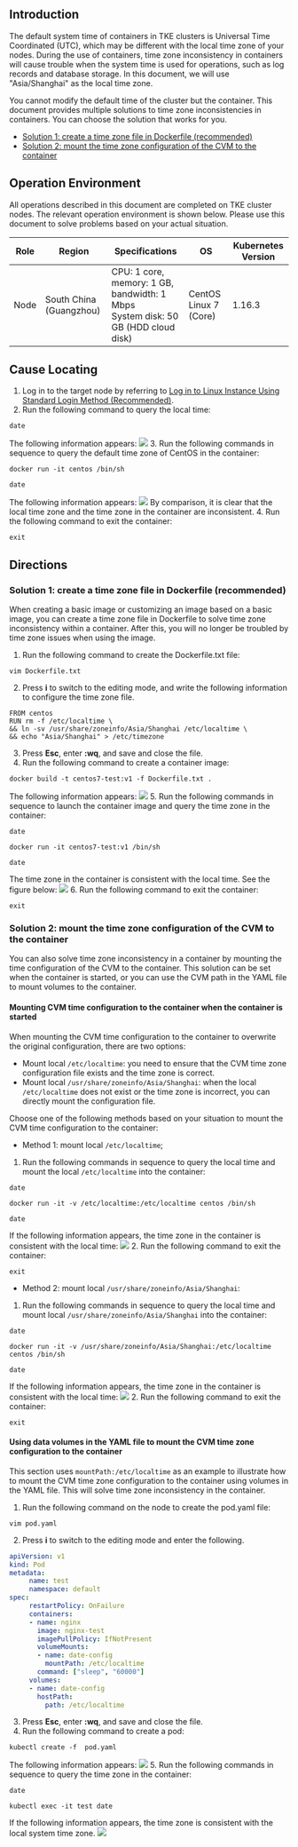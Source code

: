 ## Introduction
The default system time of containers in TKE clusters is Universal Time Coordinated (UTC), which may be different with the local time zone of your nodes. During the use of containers, time zone inconsistency in containers will cause trouble when the system time is used for operations, such as log records and database storage. In this document, we will use "Asia/Shanghai" as the local time zone. 

You cannot modify the default time of the cluster but the container. This document provides multiple solutions to time zone inconsistencies in containers. You can choose the solution that works for you.
- [Solution 1: create a time zone file in Dockerfile (recommended)](#createDockerFile)
- [Solution 2: mount the time zone configuration of the CVM to the container](#mount)

## Operation Environment

All operations described in this document are completed on TKE cluster nodes. The relevant operation environment is shown below. Please use this document to solve problems based on your actual situation.

| Role | Region | Specifications | OS | Kubernetes Version |
|---|---|---|---|---|
| Node | South China (Guangzhou) | CPU: 1 core, memory: 1 GB, bandwidth: 1 Mbps<br>System disk: 50 GB (HDD cloud disk) | CentOS Linux 7 (Core) | 1.16.3 |


## Cause Locating

1. Log in to the target node by referring to [Log in to Linux Instance Using Standard Login Method (Recommended)](https://intl.cloud.tencent.com/document/product/213/5436).
2. Run the following command to query the local time:
```
date
```
The following information appears:
![](https://main.qcloudimg.com/raw/7c1572281bd2a07a6f98df1bb2bfe10e.png)
3. Run the following commands in sequence to query the default time zone of CentOS in the container:
```
docker run -it centos /bin/sh
```
```
date
```
The following information appears:
![](https://main.qcloudimg.com/raw/7c4dd6596c82992c209187eece347367.png)
By comparison, it is clear that the local time zone and the time zone in the container are inconsistent.
4. Run the following command to exit the container:
```
exit
```

## Directions
<span id="createDockerFile"></span>
### Solution 1: create a time zone file in Dockerfile (recommended)

When creating a basic image or customizing an image based on a basic image, you can create a time zone file in Dockerfile to solve time zone inconsistency within a container. After this, you will no longer be troubled by time zone issues when using the image.

1. Run the following command to create the Dockerfile.txt file:
```
vim Dockerfile.txt
```
2. Press **i** to switch to the editing mode, and write the following information to configure the time zone file.
```
FROM centos
RUN rm -f /etc/localtime \
&& ln -sv /usr/share/zoneinfo/Asia/Shanghai /etc/localtime \
&& echo "Asia/Shanghai" > /etc/timezone
```
3. Press **Esc**, enter **:wq**, and save and close the file.
4. Run the following command to create a container image:
```
docker build -t centos7-test:v1 -f Dockerfile.txt .
```
The following information appears:
![](https://main.qcloudimg.com/raw/9e6594183e3f645eb90add73b9b99d50.png)
5. Run the following commands in sequence to launch the container image and query the time zone in the container:
```
date
```
```
docker run -it centos7-test:v1 /bin/sh
```
```
date
```
The time zone in the container is consistent with the local time. See the figure below:
![](https://main.qcloudimg.com/raw/ecfd7efc0a235b1d3e0c996a618d79f4.png)
6. Run the following command to exit the container:
```
exit
```

<span id="mount"></span>
### Solution 2: mount the time zone configuration of the CVM to the container
You can also solve time zone inconsistency in a container by mounting the time configuration of the CVM to the container. This solution can be set when the container is started, or you can use the CVM path in the YAML file to mount volumes to the container.



#### Mounting CVM time configuration to the container when the container is started
When mounting the CVM time configuration to the container to overwrite the original configuration, there are two options:
- Mount local `/etc/localtime`: you need to ensure that the CVM time zone configuration file exists and the time zone is correct.
- Mount local `/usr/share/zoneinfo/Asia/Shanghai`: when the local `/etc/localtime` does not exist or the time zone is incorrect, you can directly mount the configuration file.

Choose one of the following methods based on your situation to mount the CVM time configuration to the container:

- Method 1: mount local `/etc/localtime`;
 1. Run the following commands in sequence to query the local time and mount the local `/etc/localtime` into the container:
```
date
```
```
docker run -it -v /etc/localtime:/etc/localtime centos /bin/sh
```
```
date
```
If the following information appears, the time zone in the container is consistent with the local time:
![](https://main.qcloudimg.com/raw/0387facb9f0fba5784a6d7e23ff8624a.png)
 2. Run the following command to exit the container:
```
exit
```

- Method 2: mount local `/usr/share/zoneinfo/Asia/Shanghai`:
 1. Run the following commands in sequence to query the local time and mount local `/usr/share/zoneinfo/Asia/Shanghai` into the container:
```
date
```
```
docker run -it -v /usr/share/zoneinfo/Asia/Shanghai:/etc/localtime centos /bin/sh
```
```
date
```
If the following information appears, the time zone in the container is consistent with the local time:
![](https://main.qcloudimg.com/raw/d5c1e5507b768aa415badfce5d8c8faa.png)
 2. Run the following command to exit the container:
```
exit
```

#### Using data volumes in the YAML file to mount the CVM time zone configuration to the container

This section uses `mountPath:/etc/localtime` as an example to illustrate how to mount the CVM time zone configuration to the container using volumes in the YAML file. This will solve time zone inconsistency in the container.

1. Run the following command on the node to create the pod.yaml file:
```
vim pod.yaml
```
2. Press **i** to switch to the editing mode and enter the following.
```yaml
apiVersion: v1
kind: Pod
metadata:
     name: test
     namespace: default
spec:
     restartPolicy: OnFailure
     containers:
     - name: nginx
       image: nginx-test
       imagePullPolicy: IfNotPresent
       volumeMounts:
       - name: date-config
         mountPath: /etc/localtime
       command: ["sleep", "60000"]
     volumes:
     - name: date-config
       hostPath:
         path: /etc/localtime
```
3. Press **Esc**, enter **:wq**, and save and close the file.
4. Run the following command to create a pod:
```
kubectl create -f  pod.yaml
```
The following information appears:
![](https://main.qcloudimg.com/raw/e4b977a6f370d3ea83f403bb30c7ae2c.png)
5. Run the following commands in sequence to query the time zone in the container:
```
date
```
```
kubectl exec -it test date
```
If the following information appears, the time zone is consistent with the local system time zone.
![](https://main.qcloudimg.com/raw/416b050b83d4888bb1a202aff234c39e.png)



　


